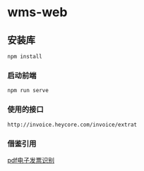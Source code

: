 # wms-web

## 安装库
```
npm install
```

### 启动前端
```
npm run serve
```

### 使用的接口

`http://invoice.heycore.com/invoice/extrat`

### 借鉴引用
[pdf电子发票识别](https://www.cnblogs.com/little-horse/p/18342700)

